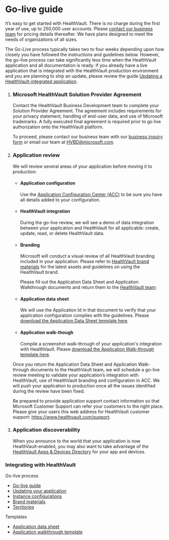 Go-live guide
=============

It’s easy to get started with HealthVault. There is no charge during the first year of use, up to 250,000 user accounts. Please [contact our business team](https://www.healthvault.com/en-us/contact-us) for pricing details thereafter. We have plans designed to meet the needs of organizations of all sizes.

The Go-Live process typically takes two to four weeks depending upon how closely you have followed the instructions and guidelines below. However, the go-live process can take significantly less time when the HealthVault application and all documentation is ready. If you already have a live application that is integrated with the HealthVault production environment and you are planning to ship an update, please review the guide [Updating a HealthVault-integrated application](updates.md).

1.  ### **Microsoft HealthVault Solution Provider Agreement**

    Contact the HealthVault Business Development team to complete your Solution Provider Agreement. The agreement includes requirements for your privacy statement, handling of end-user data, and use of Microsoft trademarks. A fully executed final agreement is required prior to go live authorization onto the HealthVault platform.

    To proceed, please contact our business team with our [business inquiry form](https://www.healthvault.com/inquiry/business) or email our team at <HVBD@microsoft.com>.

2.  ### **Application review**

    We will review several areas of your application before moving it to production:

    -   #### **Application configuration**

        Use the [Application Configuration Center (ACC)](https://go.microsoft.com/fwlink/?linkid=838954) to be sure you have all details added to your configuration.

    -   #### **HealthVault integration**

        During the go-live review, we will see a demo of data integration between your application and HealthVault for all applicable: create, update, read, or delete HealthVault data.

    -   #### **Branding**

        Microsoft will conduct a visual review of all HealthVault branding included in your application. Please refer to [HealthVault brand materials](brand-materials.md) for the latest assets and guidelines on using the HealthVault brand.

        Please fill out the Application Data Sheet and Application Walkthrough documents and return them to the [HealthVault team](mailto:hvgolive@microsoft.com):

    -   #### **Application data sheet**

        We will use the Application Id in that document to verify that your application configuration complies with the guidelines. Please [download the Application Data Sheet template here](https://go.microsoft.com/fwlink/?linkid=839451).

    -   #### **Application walk-though**

        Compile a screenshot walk-through of your application's integration with HealthVault. Please [download the Application Walk-through template here](https://go.microsoft.com/fwlink/?linkid=839452).

    Once you return the Application Data Sheet and Application Walk-through documents to the HealthVault team, we will schedule a go-live review meeting to validate your application’s integration with HealthVault, use of HealthVault branding and configuration in ACC. We will push your application to production once all the issues identified during the review have been fixed.

    Be prepared to provide application support contact information so that Microsoft Customer Support can refer your customers to the right place. Please give your users this web address for HealthVault customer support: <https://www.healthvault.com/support>.

3.  ### **Application discoverability**

    When you announce to the world that your application is now HealthVault-enabled, you may also want to take advantage of the [HealthVault Apps & Devices Directory](https://account.healthvault.com/Directory) for your app and devices.

<span id="singleColInThreeColLayout"></span>

### Integrating with HealthVault

Go-live process

-   <a href="go-live.md" id="RightRailLinkListSection_13814_28">Go-live guide</a>
-   <a href="updates.md" id="RightRailLinkListSection_13814_18">Updating your application</a>
-   <a href="configurations.md" id="RightRailLinkListSection_13814_20">Instance configurations</a>
-   <a href="brand-materials.md" id="RightRailLinkListSection_13814_19">Brand materials</a>
-   <a href="territories.md" id="RightRailLinkListSection_13814_21">Territories</a>

Templates

-   <a href="http://download.microsoft.com/download/7/4/E/74EA8944-199C-4F56-B3BB-8105869425BC/HealthVault%20Application%20Information%20Template.docx" id="RightRailLinkListSection_13814_22">Application data sheet</a>
-   <a href="http://download.microsoft.com/download/7/4/E/74EA8944-199C-4F56-B3BB-8105869425BC/HealthVault%20Application%20Walkthrough%20document.docx" id="RightRailLinkListSection_13814_23">Application walkthrough template</a>

